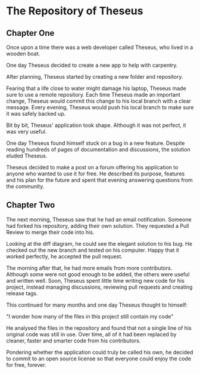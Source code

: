 # The Repository of Theseus

## Chapter One

Once upon a time there was a web developer called Theseus, who lived in a wooden boat.

One day Theseus decided to create a new app to help with carpentry.

After planning, Theseus started by creating a new folder and repository.

Fearing that a life close to water might damage his laptop, Theseus made sure to use a remote repository. Each time Theseus made an important change, Theseus would commit this change to his local branch with a clear message. Every evening, Theseus would push his local branch to make sure it was safely backed up.

Bit by bit, Theseus' application took shape. Although it was not perfect, it was very useful.

One day Theseus found himself stuck on a bug in a new feature. Despite reading hundreds of pages of documentation and discussions, the solution eluded Theseus.

Theseus decided to make a post on a forum offering his application to anyone who wanted to use it for free. He described its purpose, features and his plan for the future and spent that evening answering questions from the community.

## Chapter Two

The next morning, Theseus saw that he had an email notification. Someone had forked his repository, adding their own solution. They requested a Pull Review to merge their code into his.

Looking at the diff diagram, he could see the elegant solution to his bug. He checked out the new branch and tested on his computer. Happy that it worked perfectly, he accepted the pull request.

The morning after that, he had more emails from more contributors. Although some were not good enough to be added, the others were useful and written well. Soon, Theseus spent little time writing new code for his project, instead managing discussions, reviewing pull requests and creating release tags.

This continued for many months and one day Theseus thought to himself:

"I wonder how many of the files in this project still contain my code"

He analysed the files in the repository and found that not a single line of his original code was still in use. Over time, all of it had been replaced by cleaner, faster and smarter code from his contributors.

Pondering whether the application could truly be called his own, he decided to commit to an open source license so that everyone could enjoy the code for free, forever.
